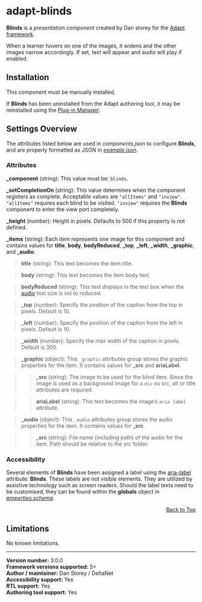 # adapt-blinds

**Blinds** is a *presentation component* created by Dan storey for the [Adapt framework](https://github.com/adaptlearning/adapt_framework).

When a learner hovers on one of the images, it widens and the other images narrow accordingly. If set, text will appear and audio will play if enabled.  

## Installation

This component must be manually installed.

If **Blinds** has been uninstalled from the Adapt authoring tool, it may be reinstalled using the [Plug-in Manager](https://github.com/adaptlearning/adapt_authoring/wiki/Plugin-Manager).  

## Settings Overview

The attributes listed below are used in *components.json* to configure **Blinds**, and are properly formatted as JSON in [*example.json*](https://github.com/deltanet/adapt-blinds/example.json).  

### Attributes

**_component** (string): This value must be: `blinds`.  

**_setCompletionOn** (string): This value determines when the component registers as complete. Acceptable values are `"allItems"` and `"inview"`. `"allItems"` requires each blind to be visited. `"inview"` requires the **Blinds** component to enter the view port completely.  

**_height** (number): Height in pixels. Defaults to 500 if this property is not defined.  

**_items** (string): Each item represents one image for this component and contains values for **title**, **body**, **bodyReduced**, **_top**, **_left**, **_width**, **_graphic**, and **_audio**.  

>**title** (string): This text becomes the item title.  

>**body** (string): This text becomes the item body text.  

>**bodyReduced** (string): This text displays in the text box when the [audio](https://github.com/deltanet/adapt-audio) text size is set to reduced.  

>**_top** (number): Specify the position of the caption from the top in pixels. Default is 10.   

>**_left** (number): Specify the position of the caption from the left in pixels. Default is 10.  

>**_width** (number): Specify the max width of the caption in pixels. Default is 300.   

>**_graphic** (object): This `_graphic` attributes group stores the graphic properties for the item. It contains values for **_src** and **ariaLabel**.  

>>**_src** (string): The image to be used for the blind item. Since the image is used as a background image for a `div` no src, alt or title attributes are required.  

>>**ariaLabel** (string): This text becomes the image’s `aria label` attribute.  

>**_audio** (object): This `_audio` attributes group stores the audio properties for the item. It contains values for **_src**.  

>>**_src** (string): File name (including path) of the audio for the item. Path should be relative to the *src* folder.

### Accessibility
Several elements of **Blinds** have been assigned a label using the [aria-label](https://github.com/adaptlearning/adapt_framework/wiki/Aria-Labels) attribute: **Blinds**. These labels are not visible elements. They are utilized by assistive technology such as screen readers. Should the label texts need to be customised, they can be found within the **globals** object in [*properties.schema*](https://github.com/deltanet/adapt-blinds/blob/master/properties.schema).   
<div float align=right><a href="#top">Back to Top</a></div>

## Limitations

No known limitations.

----------------------------
**Version number:**  3.0.0  
**Framework versions supported:**  5+  
**Author / maintainer:** Dan Storey / DeltaNet  
**Accessibility support:** Yes  
**RTL support:** Yes  
**Authoring tool support:** Yes  

